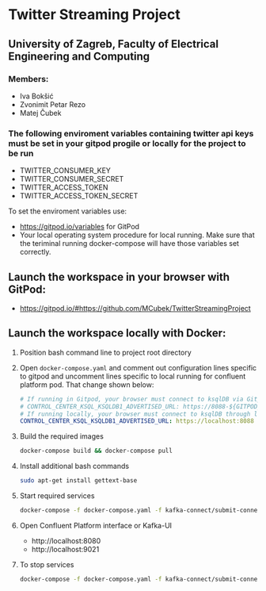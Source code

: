 # Twitter Streaming Project
## University of Zagreb, Faculty of Electrical Engineering and Computing

### Members:
- Iva Bokšić
- Zvonimit Petar Rezo
- Matej Čubek

### The following enviroment variables containing **twitter api keys** must be set in your gitpod progile or locally for the project to be run
- TWITTER_CONSUMER_KEY
- TWITTER_CONSUMER_SECRET
- TWITTER_ACCESS_TOKEN
- TWITTER_ACCESS_TOKEN_SECRET

To set the enviroment variables use:
- https://gitpod.io/variables for GitPod
- Your local operating system procedure for local running. Make sure that the teriminal running docker-compose will have those variables set correctly.

## Launch the workspace in your browser with GitPod:
- https://gitpod.io/#https://github.com/MCubek/TwitterStreamingProject

## Launch the workspace locally with Docker:
1. Position bash command line to project root directory
2. Open `docker-compose.yaml` and comment out configuration lines specific to gitpod and uncomment lines specific to local running for confluent platform pod. 
That change shown below:
    ```Yaml
    # If running in Gitpod, your browser must connect to ksqlDB via Gitpod's proxy URL
    # CONTROL_CENTER_KSQL_KSQLDB1_ADVERTISED_URL: https://8088-${GITPOD_WORKSPACE_ID}.${GITPOD_WORKSPACE_CLUSTER_HOST}
    # If running locally, your browser must connect to ksqlDB through localhost 8088. Comment out the above line and uncomment the line below.
    CONTROL_CENTER_KSQL_KSQLDB1_ADVERTISED_URL: https://localhost:8088
    ```
3. Build the required images
    ```Bash
    docker-compose build && docker-compose pull
    ```
4. Install additional bash commands
    ```Bash
    sudo apt-get install gettext-base
    ```
5. Start required services
    ```Bash
    docker-compose -f docker-compose.yaml -f kafka-connect/submit-connectors-queries.yaml up -d
    ```
6. Open Confluent Platform interface or Kafka-UI
    - http://localhost:8080
    - http://localhost:9021

7. To stop services
    ```Bash
    docker-compose -f docker-compose.yaml -f kafka-connect/submit-connectors-queries.yaml down
    ```